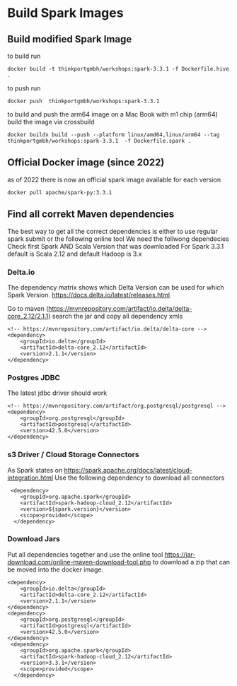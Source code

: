 # Build Spark Images

## Build modified Spark Image

to build run

```
docker build -t thinkportgmbh/workshops:spark-3.3.1 -f Dockerfile.hive .
```

to push run

```
docker push  thinkportgmbh/workshops:spark-3.3.1
```

to build and push the arm64 image on a Mac Book with m1 chip (arm64) build the image via crossbuild

```
docker buildx build --push --platform linux/amd64,linux/arm64 --tag thinkportgmbh/workshops:spark-3.3.1  -f Dockerfile.spark .
```

## Official Docker image (since 2022)

as of 2022 there is now an official spark image available for each version

```
docker pull apache/spark-py:3.3.1
```

## Find all correkt Maven dependencies

The best way to get all the correct dependencies is either to use regular spark submit or the following online tool
We need the follwong dependecies
Check first Spark AND Scala Version that was downloaded
For Spark 3.3.1 default is Scala 2.12 and default Hadoop is 3.x

### Delta.io

The dependency matrix shows which Delta Version can be used for which Spark Version.
https://docs.delta.io/latest/releases.html

Go to maven (https://mvnrepository.com/artifact/io.delta/delta-core_2.12/2.1.1) search the jar and copy all dependency xmls

```
<!-- https://mvnrepository.com/artifact/io.delta/delta-core -->
<dependency>
    <groupId>io.delta</groupId>
    <artifactId>delta-core_2.12</artifactId>
    <version>2.1.1</version>
</dependency>

```

### Postgres JDBC

The latest jdbc driver should work

```
<!-- https://mvnrepository.com/artifact/org.postgresql/postgresql -->
<dependency>
    <groupId>org.postgresql</groupId>
    <artifactId>postgresql</artifactId>
    <version>42.5.0</version>
</dependency>
```

### s3 Driver / Cloud Storage Connectors

As Spark states on https://spark.apache.org/docs/latest/cloud-integration.html
Use the following dependency to download all
connectors

```
 <dependency>
    <groupId>org.apache.spark</groupId>
    <artifactId>spark-hadoop-cloud_2.12</artifactId>
    <version>${spark.version}</version>
    <scope>provided</scope>
  </dependency>
```

### Download Jars

Put all dependencies together and use the online tool https://jar-download.com/online-maven-download-tool.php
to download a zip that can be moved into the docker image.

```
<dependency>
    <groupId>io.delta</groupId>
    <artifactId>delta-core_2.12</artifactId>
    <version>2.1.1</version>
</dependency>
<dependency>
    <groupId>org.postgresql</groupId>
    <artifactId>postgresql</artifactId>
    <version>42.5.0</version>
</dependency>
 <dependency>
    <groupId>org.apache.spark</groupId>
    <artifactId>spark-hadoop-cloud_2.12</artifactId>
    <version>3.3.1</version>
    <scope>provided</scope>
  </dependency>
```
